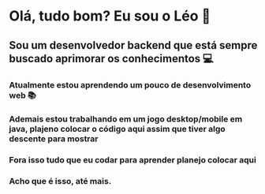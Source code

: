 # Olá, tudo bom? Eu sou o Léo 👋 #

## Sou um desenvolvedor backend que está sempre buscado aprimorar os conhecimentos 💻 ##
### Atualmente estou aprendendo um pouco de desenvolvimento web 📚 ###
### Ademais estou trabalhando em um jogo desktop/mobile em java, plajeno colocar o código aqui assim que tiver algo descente para mostrar ###
### Fora isso tudo que eu codar para aprender planejo colocar aqui ###
### Acho que é isso, até mais. ###
